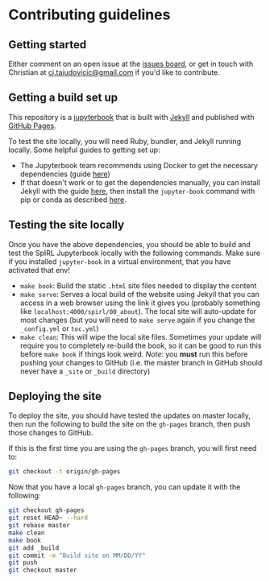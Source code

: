 # Contributing guidelines

## Getting started

Either comment on an open issue at the [issues board](https://github.com/cjtu/spirl/issues), or get in touch with Christian at [cj.taiudovicic@gmail.com](cj.taiudovicic@gmail.com) if you'd like to contribute.

## Getting a build set up

This repository is a [jupyterbook](https://jupyter.org/jupyter-book/intro.html) that is built with [Jekyll](https://jekyllrb.com/) and published with [GitHub Pages](https://pages.github.com).

To test the site locally, you will need Ruby, bundler, and Jekyll running locally. Some helpful guides to getting set up:

- The Jupyterbook team recommends using Docker to get the necessary dependencies (guide [here](https://jupyter.org/jupyter-book/guide/05_advanced.html#Build-the-book's-site-HTML-locally))
- If that doesn't work or to get the dependencies manually, you can install Jekyll with the guide [here](https://jekyllrb.com/docs/installation/), then install the `jupyter-book` command with pip or conda as described [here](https://jupyter.org/jupyter-book/guide/01_overview.html#Install-the-command-line-interface).

## Testing the site locally

Once you have the above dependencies, you should be able to build and test the SpIRL Jupyterbook locally with the following commands. Make sure if you installed `jupyter-book` in a virtual environment, that you have activated that env!

- `make book`: Build the static `.html` site files needed to display the content
- `make serve`: Serves a local build of the website using Jekyll that you can access in a web browser using the link it gives you (probably something like `localhost:4000/spirl/00_about`). The local site will auto-update for most changes (but you will need to `make serve` again if you change the `_config.yml` or `toc.yml`)
- `make clean`: This will wipe the local site files. Sometimes your update will require you to completely re-build the book, so it can be good to run this before `make book` if things look weird. *Note*: you **must** run this before pushing your changes to GitHub (i.e. the master branch in GitHub should never have a `_site` or `_build` directory)

## Deploying the site

To deploy the site, you should have tested the updates on master locally, then run the following to build the site on the `gh-pages` branch, then push those changes to GitHub.

If this is the first time you are using the `gh-pages` branch, you will first need to:

```bash
git checkout -t origin/gh-pages
```

Now that you have a local `gh-pages` branch, you can update it with the following:

```bash
git checkout gh-pages
git reset HEAD~ --hard
git rebase master
make clean
make book
git add _build
git commit -m "Build site on MM/DD/YY"
git push
git checkout master
```